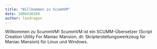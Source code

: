 ```yaml
---
title: "Willkommen zu ScummVM"
date: 1006436160
author: laxdragon
---
```


Willkommen zu ScummVM! ScummVM ist ein SCUMM-Übersetzer (Script Creation Utility For Maniac Mansion, dt: Skripterstellungswerkzeug für Maniac Mansion) für Linux und Windows.
